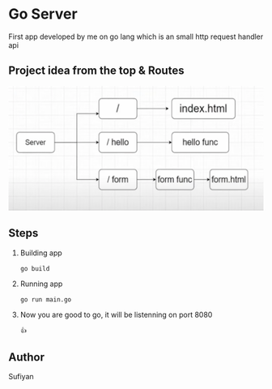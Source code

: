 # Go Server
First app developed by me on go lang which is an small http request handler api
## Project idea from the top & Routes
![projectIdea](images/projectIdea.png "project idea")

## Steps
1. Building app
    ```
    go build
    ```
2. Running app
    ```
    go run main.go
    ```    
3. Now you are good to go, it will be listenning on port 8080
    ```
    👍
    ```


## Author
Sufiyan
